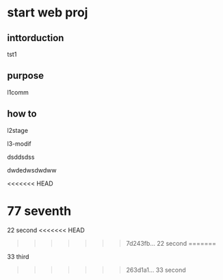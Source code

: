 # start web proj

## inttorduction
tst1
## purpose
l1comm
## how to
l2stage


l3-modif


dsddsdss

dwdedwsdwdww

<<<<<<< HEAD

77 seventh
=======
22 second
<<<<<<< HEAD
>>>>>>> 7d243fb... 22 second
=======


33 third
>>>>>>> 263d1a1... 33 second
